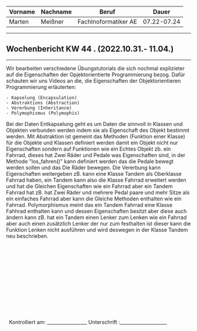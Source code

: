 #

| Vorname | Nachname | Beruf | Dauer |
|---|---|---|---|
|Marten| Meißner|FachInoformatiker AE|07.22-07.24|
---

## Wochenbericht KW 44 .  (2022.10.31.- 11.04.)

---

Wir bearbeiten verschiedene Übungstutorials die sich nochmal explizieter auf die Eigenschaften der Opjektorientierte Programmierung bezog.
Dafür schauten wir uns Videos an die, die Eigenschaften der Objektorientieren Programmierung erläuterten:

    - Kapselung (Encapsulation)
    - Abstraktions (Abstraction)
    - Vererbung (Inheritance)
    - Polymophismus (Polymophis)

Bei der Daten Entkapselung geht es um Daten die sinnvoll in Klassen und Objekten verbunden werden indem sie als Eigenschaft des Objekt bestimmt werden.
Mit Abstraktion ist gemeint das Methoden (Funktion einer Klasse) für die Objekte und Klassen definiert werden damit ein Objekt nicht nur Eigenschaften sondern auf Funktionen wie ein Echtes Objekt zb. ein Fahrrad, dieses hat Zwei Räder und Pedale was Eigenschaften sind, in der Methode "los_fahren()" kann definiert werden das die Pedale bewegt werden sollen und das Die Räder bewegen.
Die Vererbung kann Eigenschaften weitergeben zB. kann eine Klasse Tandem als Oberklasse Fahrrad haben, ein Tandem kann also die Klasse Fahrrad erweitert werden und hat die Gleichen Eigenschaften wie ein Fahrrad aber ein Tandem Fahrrad hat zB. hat Zwei Räder und mehrere Pedal paare und mehr Sitze als ein einfaches Fahrrad aber kann die Gleiche Methoden enthalten wie ein Fahrrad.
Polymorphismus meint das ein Tandem Fahrrad eine Klasse Fahhrad enthalten kann und dessen Eigenschaften besitzt aber diese auch ändern kann zB. hat ein Tandem einen Lenker zum Lenken wie ein Fahrrad aber auch einen zusätzlich Lenker der nur zum festhalten ist dieser kann die Funktion Lenken nicht ausführen und wird deswegen in der Klasse Tandem neu beschrieben.

&nbsp;
\
\
\
\
\
\
\
\
\
\
\
\
&nbsp;
Kontrolliert am: _________________  Unterschrift  :____________________
